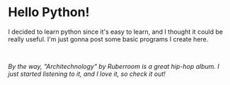 # Hello Python!

I decided to learn python since it's easy to learn, and I thought it could be really useful. I'm just gonna post some basic programs I create here.

<br>

*By the way, "Architechnology" by Ruberroom is a great hip-hop album. I just started listening to it, and I love it, so check it out!*
